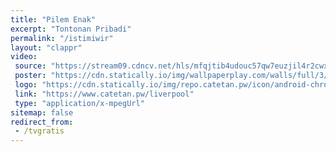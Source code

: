```yaml
---
title: "Pilem Enak"
excerpt: "Tontonan Pribadi"
permalink: "/istimiwir"
layout: "clappr"
video:
 source: "https://stream09.cdncv.net/hls/mfqjtib4udouc57qw7euzjil4r2cwxktzelrpu3no,syn7ntmrbwqizrutc5a,zmn7ntmrbwsn2spryiq,.urlset/master.m3u8"
 poster: "https://cdn.statically.io/img/wallpaperplay.com/walls/full/3/5/a/324285.jpg?w=480&quality=80&format=webp"
 logo: "https://cdn.statically.io/img/repo.catetan.pw/icon/android-chrome-512x512.png?w=64"
 link: "https://www.catetan.pw/liverpool"
 type: "application/x-mpegUrl"
sitemap: false
redirect_from:
 - /tvgratis
---
```


